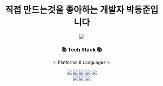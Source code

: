 <div align="center">
  <h1>직접 만드는것을 좋아하는 개발자 박동준입니다</h1>
</div>
<div align="center">
<a href="https://hits.seeyoufarm.com"><img src="https://hits.seeyoufarm.com/api/count/incr/badge.svg?url=https%3A%2F%2Fgithub.com%2FDONG-8&count_bg=%2379C83D&title_bg=%23555555&icon=&icon_color=%23E7E7E7&title=hits&edge_flat=false"/></a>
</div>	
<div align=center>
	<h3>📚 Tech Stack 📚</h3>
	<p>✨ Platforms & Languages ✨</p>
</div>
<div align="center">
	<img src="https://img.shields.io/badge/React-61DAFB?style=flat-square&logo=React&logoColor=white"/>
  <img src="https://img.shields.io/badge/Vue.js-4FC08D?style=flat-square&logo=Vue.js&logoColor=green"/>
  <img src="https://img.shields.io/badge/HTML5-E34F26?style=flat-square&logo=HTML5&logoColor=green"/>
  <img src="https://img.shields.io/badge/CSS3-1572B6?style=flat-square&logo=HTML5&logoColor=BLUE"/>
  <img src="https://img.shields.io/badge/Django-1A1928?style=flat-square&logo=Django&logoColor=green"/>
	<br>
	<img src="https://img.shields.io/badge/TypeScript-3178C6?style=flat-square&logo=TypeScript&logoColor=white"/>
  <img src="https://img.shields.io/badge/JavaScript-F7DF1E?style=flat-square&logo=JavaScript&logoColor=yellow"/>
  <img src="https://img.shields.io/badge/Python-3766AB?style=flat-square&logo=Python&logoColor=white"/></a>
</div>
